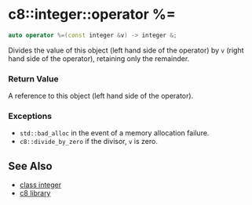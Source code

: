 # c8::integer::operator %= #

```cpp
auto operator %=(const integer &v) -> integer &;
```

Divides the value of this object (left hand side of the operator) by `v` (right hand side of the operator), retaining only the remainder.

### Return Value ###

A reference to this object (left hand side of the operator).

### Exceptions ###

* `std::bad_alloc` in the event of a memory allocation failure.
* `c8::divide_by_zero` if the divisor, `v` is zero.

## See Also ##

* [class integer](c8_integer)
* [c8 library](c8)

